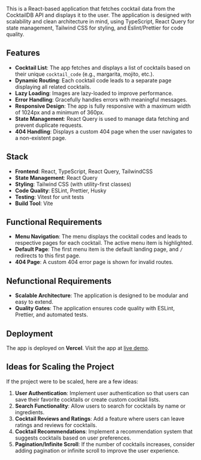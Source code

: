 This is a React-based application that fetches cocktail data from the CocktailDB API and displays it to the user. The application is designed with scalability and clean architecture in mind, using TypeScript, React Query for state management, Tailwind CSS for styling, and Eslint/Prettier for code quality.

## Features

* **Cocktail List**: The app fetches and displays a list of cocktails based on their unique `cocktail_code` (e.g., margarita, mojito, etc.).
* **Dynamic Routing**: Each cocktail code leads to a separate page displaying all related cocktails.
* **Lazy Loading**: Images are lazy-loaded to improve performance.
* **Error Handling**: Gracefully handles errors with meaningful messages.
* **Responsive Design**: The app is fully responsive with a maximum width of 1024px and a minimum of 360px.
* **State Management**: React Query is used to manage data fetching and prevent duplicate requests.
* **404 Handling**: Displays a custom 404 page when the user navigates to a non-existent page.


## Stack

* **Frontend**: React, TypeScript, React Query, TailwindCSS
* **State Management**: React Query
* **Styling**: Tailwind CSS (with utility-first classes)
* **Code Quality**: ESLint, Prettier, Husky
* **Testing**: Vitest for unit tests
* **Build Tool**: Vite

## Functional Requirements

* **Menu Navigation**: The menu displays the cocktail codes and leads to respective pages for each cocktail. The active menu item is highlighted.
* **Default Page**: The first menu item is the default landing page, and `/` redirects to this first page.
* **404 Page**: A custom 404 error page is shown for invalid routes.

## Nefunctional Requirements

* **Scalable Architecture**: The application is designed to be modular and easy to extend.
* **Quality Gates**: The application ensures code quality with ESLint, Prettier, and automated tests.


## Deployment

The app is deployed on **Vercel**. Visit the app at [live demo](https://bit-test-kps1.vercel.app).

## Ideas for Scaling the Project

If the project were to be scaled, here are a few ideas:

1. **User Authentication**: Implement user authentication so that users can save their favorite cocktails or create custom cocktail lists.
2. **Search Functionality**: Allow users to search for cocktails by name or ingredients.
3. **Cocktail Reviews and Ratings**: Add a feature where users can leave ratings and reviews for cocktails.
4. **Cocktail Recommendations**: Implement a recommendation system that suggests cocktails based on user preferences.
5. **Pagination/Infinite Scroll**: If the number of cocktails increases, consider adding pagination or infinite scroll to improve the user experience.
